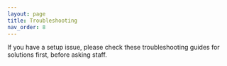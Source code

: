 ```yaml
---
layout: page
title: Troubleshooting
nav_order: 8
---
```


If you have a setup issue, please check these troubleshooting guides for solutions first, before asking staff.